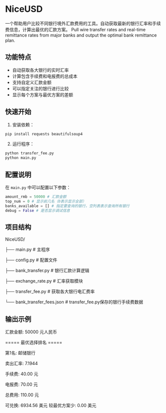# NiceUSD
一个帮助用户比较不同银行境外汇款费用的工具。自动获取最新的银行汇率和手续费信息，计算出最优的汇款方案。
Pull wire transfer rates and real-time remittance rates from major banks and output the optimal bank remittance plan.

## 功能特点

- 自动获取各大银行的实时汇率
- 计算包含手续费和电报费的总成本
- 支持自定义汇款金额
- 可以指定关注的银行进行比较
- 显示每个方案与最优方案的差额

## 快速开始

1. 安装依赖：
~~~bash
pip install requests beautifulsoup4
~~~
2. 运行程序：
~~~bash
python transfer_fee.py
python main.py
~~~

## 配置说明

在 `main.py` 中可以配置以下参数：
~~~python
amount_rmb = 50000 # 汇款金额
top_num = 0 # 显示前几名（0表示显示全部）
banks_available = [] # 指定要查询的银行，空列表表示查询所有银行
debug = False # 是否显示调试信息
~~~

## 项目结构
NiceUSD/

├── main.py # 主程序

├── config.py # 配置文件

├── bank_transfer.py # 银行汇款计算逻辑

├── exchange_rate.py # 汇率获取模块

├── transfer_fee.py # 获取各大银行电汇费率

└── bank_transfer_fees.json # transfer_fee.py保存的银行手续费数据


## 输出示例

汇款金额: 50000 元人民币

===== 最优选择排名 =====

第1名: 邮储银行

卖出汇率: 7.1944

手续费: 40.00 元

电报费: 70.00 元

总费用: 110.00 元

可兑换: 6934.56 美元
较最优方案少: 0.00 美元

